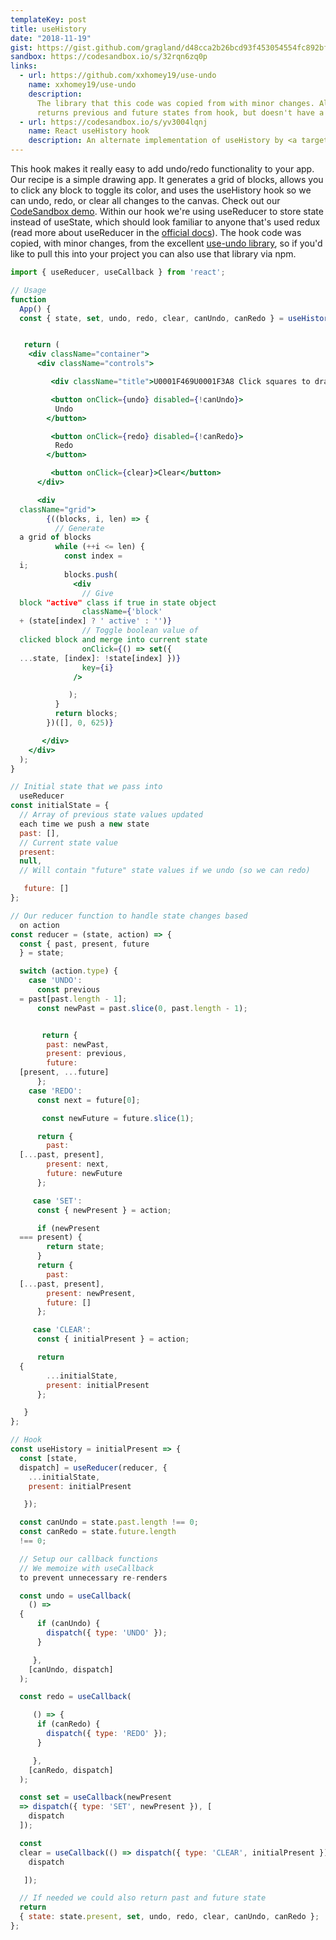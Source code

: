 ```yaml
---
templateKey: post
title: useHistory
date: "2018-11-19"
gist: https://gist.github.com/gragland/d48cca2b26bcd93f453054554fc892bf
sandbox: https://codesandbox.io/s/32rqn6zq0p
links:
  - url: https://github.com/xxhomey19/use-undo
    name: xxhomey19/use-undo
    description:
      The library that this code was copied from with minor changes. Also
      returns previous and future states from hook, but doesn't have a clear action.
  - url: https://codesandbox.io/s/yv3004lqnj
    name: React useHistory hook
    description: An alternate implementation of useHistory by <a target="_blank"  href="https://twitter.com/juice49">@juice49</a>.
---
```


This hook makes it really easy to add undo/redo functionality to your app. Our recipe is a simple drawing app. It generates a grid of blocks, allows you to click any block to toggle its color, and uses the useHistory hook so we can undo, redo, or clear all changes to the canvas. Check out our [CodeSandbox demo](https://codesandbox.io/s/32rqn6zq0p). Within our hook we're using useReducer to store state instead of useState, which should look familiar to anyone that's used redux (read more about useReducer in the [official docs](https://reactjs.org/docs/hooks-reference.html#usereducer)). The hook code was copied, with minor changes, from the excellent [use-undo library](https://github.com/xxhomey19/use-undo), so if you'd like to pull this into your project you can also use that library via npm.

```jsx
import { useReducer, useCallback } from 'react';

// Usage
function
  App() {
  const { state, set, undo, redo, clear, canUndo, canRedo } = useHistory({});


   return (
    <div className="container">
      <div className="controls">

         <div className="title">U0001F469‍U0001F3A8 Click squares to draw</div>

         <button onClick={undo} disabled={!canUndo}>
          Undo
        </button>

         <button onClick={redo} disabled={!canRedo}>
          Redo
        </button>

         <button onClick={clear}>Clear</button>
      </div>

      <div
  className="grid">
        {((blocks, i, len) => {
          // Generate
  a grid of blocks
          while (++i <= len) {
            const index =
  i;
            blocks.push(
              <div
                // Give
  block "active" class if true in state object
                className={'block'
  + (state[index] ? ' active' : '')}
                // Toggle boolean value of
  clicked block and merge into current state
                onClick={() => set({
  ...state, [index]: !state[index] })}
                key={i}
              />

             );
          }
          return blocks;
        })([], 0, 625)}

       </div>
    </div>
  );
}

// Initial state that we pass into
  useReducer
const initialState = {
  // Array of previous state values updated
  each time we push a new state
  past: [],
  // Current state value
  present:
  null,
  // Will contain "future" state values if we undo (so we can redo)

   future: []
};

// Our reducer function to handle state changes based
  on action
const reducer = (state, action) => {
  const { past, present, future
  } = state;

  switch (action.type) {
    case 'UNDO':
      const previous
  = past[past.length - 1];
      const newPast = past.slice(0, past.length - 1);


       return {
        past: newPast,
        present: previous,
        future:
  [present, ...future]
      };
    case 'REDO':
      const next = future[0];

       const newFuture = future.slice(1);

      return {
        past:
  [...past, present],
        present: next,
        future: newFuture
      };

     case 'SET':
      const { newPresent } = action;

      if (newPresent
  === present) {
        return state;
      }
      return {
        past:
  [...past, present],
        present: newPresent,
        future: []
      };

     case 'CLEAR':
      const { initialPresent } = action;

      return
  {
        ...initialState,
        present: initialPresent
      };

   }
};

// Hook
const useHistory = initialPresent => {
  const [state,
  dispatch] = useReducer(reducer, {
    ...initialState,
    present: initialPresent

   });

  const canUndo = state.past.length !== 0;
  const canRedo = state.future.length
  !== 0;

  // Setup our callback functions
  // We memoize with useCallback
  to prevent unnecessary re-renders

  const undo = useCallback(
    () =>
  {
      if (canUndo) {
        dispatch({ type: 'UNDO' });
      }

     },
    [canUndo, dispatch]
  );

  const redo = useCallback(

     () => {
      if (canRedo) {
        dispatch({ type: 'REDO' });
      }

     },
    [canRedo, dispatch]
  );

  const set = useCallback(newPresent
  => dispatch({ type: 'SET', newPresent }), [
    dispatch
  ]);

  const
  clear = useCallback(() => dispatch({ type: 'CLEAR', initialPresent }), [
    dispatch

   ]);

  // If needed we could also return past and future state
  return
  { state: state.present, set, undo, redo, clear, canUndo, canRedo };
};
```
